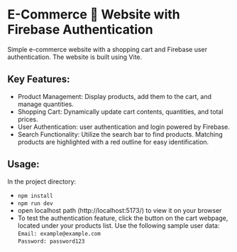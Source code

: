 # E-Commerce :herb: Website with Firebase Authentication 

Simple e-commerce website with a shopping cart and Firebase user authentication. The website is built using Vite.

## Key Features:
* Product Management: Display products, add them to the cart, and manage quantities.
* Shopping Cart: Dynamically update cart contents, quantities, and total prices.
* User Authentication: user authentication and login powered by Firebase.
* Search Functionality: Utilize the search bar to find products. Matching products are highlighted with a red outline for easy identification.

## Usage:
In the project directory: 
* `npm install` 
* `npm run dev` 
* open localhost path (http://localhost:5173/) to view it on your browser 
* To test the authentication feature, click the button on the cart webpage, located under your products list. Use the following sample user data: \
`Email: example@example.com` \
`Password: password123`
